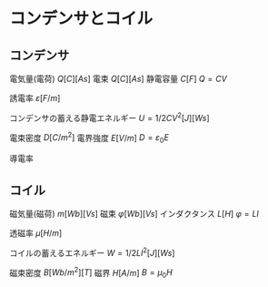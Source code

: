 # コンデンサとコイル

## コンデンサ

電気量(電荷) $Q [C] [As]$
電束 $Q [C] [As]$
静電容量 $C [F]$
$Q = CV$

誘電率 $ε [F/m]$

コンデンサの蓄える静電エネルギー 
$U = 1/2 CV^2 [J] [Ws]$

電束密度 $D [C/m^2]$
電界強度 $E [V/m]$
$D = ε_0E$

導電率



## コイル

磁気量(磁荷) $m [Wb] [Vs]$
磁束 $φ [Wb] [Vs]$
インダクタンス $L [H]$
$φ = LI$

透磁率 $μ [H/m]$

コイルの蓄えるエネルギー
$W = 1/2 LI^2 [J] [Ws]$

磁束密度 $B [Wb/m^2] [T]$
磁界 $H [A/m]$
$B = μ_0H$


